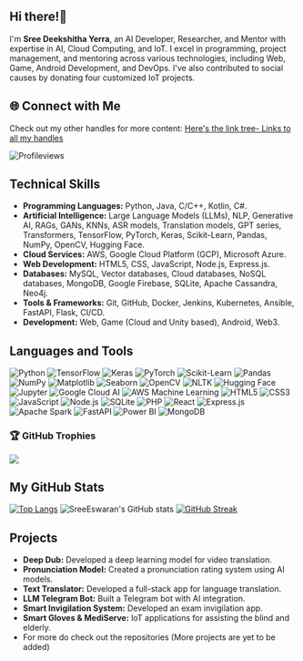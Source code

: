## Hi there!👋
I'm **Sree Deekshitha Yerra**, an AI Developer, Researcher, and Mentor with expertise in AI, Cloud Computing, and IoT. I excel in programming, project management, and mentoring across various technologies, including Web, Game, Android Development, and DevOps. I've also contributed to social causes by donating four customized IoT projects.

## 🌐 Connect with Me
Check out my other handles for more content: [Here's the link tree- Links to all my handles](https://linktr.ee/SreeEswaran) 

<!--Do Check out my other handles too!! [Here's the link](https:linktr.ee/SreeEswaran) 
<!--![Profile views](https://shields.io/badge/dynamic/json?color=green&label=Profile%20views&query=value&url=https://api.github.com/repos/SreeEswaran/SreeEswaran/views)-->
<!--![Profile views](http://hits.dwyl.com/SreeEswaran/SreeEswaran.svg)-->
![Profileviews](https://komarev.com/ghpvc/?username=SreeEswaran&label=Profile%20views&color=blue&style=for-the-badge)

<!--## Professional Experience
- **AI and ML Intern**
  - Enligence Technologies
  - Specializing in project leadership and model development.
- **Research Intern**
  - Enligence Technologies
  - Contributing to innovative AI technologies.
- **ECELL Ambassador**
  - Coincient.ai
  - Showcasing marketing expertise and leadership skills.

## Leadership Experience
- **Android Co-Lead**
  - Google Developer Student Clubs VITB
  - Leading Android development projects.
- **Women Techmakers Member**
  - Providing mentorship and attending industry events.
- **Google Developer Groups Member**
  - Enhancing technical skills and networking.-->

## Technical Skills
- **Programming Languages:** Python, Java, C/C++, Kotlin, C#.
- **Artificial Intelligence:** Large Language Models (LLMs), NLP, Generative AI, RAGs, GANs, KNNs, ASR models, Translation models, GPT series, Transformers, TensorFlow, PyTorch, Keras, Scikit-Learn, Pandas, NumPy, OpenCV,  Hugging Face.
- **Cloud Services:** AWS, Google Cloud Platform (GCP), Microsoft Azure.
- **Web Development:** HTML5, CSS, JavaScript, Node.js, Express.js.
- **Databases:** MySQL, Vector databases, Cloud databases, NoSQL databases, MongoDB, Google Firebase, SQLite, Apache Cassandra, Neo4j.
- **Tools & Frameworks:** Git, GitHub, Docker, Jenkins, Kubernetes, Ansible, FastAPI, Flask, CI/CD.
- **Development:** Web, Game (Cloud and Unity based), Android, Web3.

<!--
## Languages and Tools
![JavaScript](https://img.shields.io/badge/-JavaScript-F7DF1E?style=flat-square&logo=javascript&logoColor=black)
![Python](https://img.shields.io/badge/-Python-3776AB?style=flat-square&logo=python&logoColor=white)
![Java](https://img.shields.io/badge/-Java-007396?style=flat-square&logo=java&logoColor=white)
![C++](https://img.shields.io/badge/-C++-00599C?style=flat-square&logo=c%2B%2B&logoColor=white)-->

## Languages and Tools

![Python](https://img.shields.io/badge/Python-3776AB?style=for-the-badge&logo=python&logoColor=white)
![TensorFlow](https://img.shields.io/badge/TensorFlow-FF6F00?style=for-the-badge&logo=tensorflow&logoColor=white)
![Keras](https://img.shields.io/badge/Keras-D00000?style=for-the-badge&logo=keras&logoColor=white)
![PyTorch](https://img.shields.io/badge/PyTorch-EE4C2C?style=for-the-badge&logo=pytorch&logoColor=white)
![Scikit-Learn](https://img.shields.io/badge/Scikit--Learn-F7931E?style=for-the-badge&logo=scikit-learn&logoColor=white)
![Pandas](https://img.shields.io/badge/Pandas-150458?style=for-the-badge&logo=pandas&logoColor=white)
![NumPy](https://img.shields.io/badge/NumPy-013243?style=for-the-badge&logo=numpy&logoColor=white)
![Matplotlib](https://img.shields.io/badge/Matplotlib-11557C?style=for-the-badge&logo=matplotlib&logoColor=white)
![Seaborn](https://img.shields.io/badge/Seaborn-3776AB?style=for-the-badge&logo=python&logoColor=white)
![OpenCV](https://img.shields.io/badge/OpenCV-5C3EE8?style=for-the-badge&logo=opencv&logoColor=white)
![NLTK](https://img.shields.io/badge/NLTK-3A76F0?style=for-the-badge&logo=python&logoColor=white)
![Hugging Face](https://img.shields.io/badge/Hugging%20Face-FFAA00?style=for-the-badge&logo=hugging-face&logoColor=black)
![Jupyter](https://img.shields.io/badge/Jupyter-F37626?style=for-the-badge&logo=jupyter&logoColor=white)
![Google Cloud AI](https://img.shields.io/badge/Google%20Cloud%20AI-4285F4?style=for-the-badge&logo=google-cloud&logoColor=white)
![AWS Machine Learning](https://img.shields.io/badge/AWS%20Machine%20Learning-FF9900?style=for-the-badge&logo=amazon-aws&logoColor=white)
![HTML5](https://img.shields.io/badge/HTML5-E34F26?style=for-the-badge&logo=html5&logoColor=white)
![CSS3](https://img.shields.io/badge/CSS3-1572B6?style=for-the-badge&logo=css3&logoColor=white)
![JavaScript](https://img.shields.io/badge/JavaScript-F7DF1E?style=for-the-badge&logo=javascript&logoColor=black)
![Node.js](https://img.shields.io/badge/Node.js-339933?style=for-the-badge&logo=nodedotjs&logoColor=white)
![SQLite](https://img.shields.io/badge/SQLite-003B57?style=for-the-badge&logo=sqlite&logoColor=white)
![PHP](https://img.shields.io/badge/PHP-777BB4?style=for-the-badge&logo=php&logoColor=white)
![React](https://img.shields.io/badge/React-61DAFB?style=for-the-badge&logo=react&logoColor=black)
![Express.js](https://img.shields.io/badge/Express.js-000000?style=for-the-badge&logo=express&logoColor=white)
![Apache Spark](https://img.shields.io/badge/Apache%20Spark-E25A1C?style=for-the-badge&logo=apache-spark&logoColor=white)
![FastAPI](https://img.shields.io/badge/FastAPI-009688?style=for-the-badge&logo=fastapi&logoColor=white)
![Power BI](https://img.shields.io/badge/Power%20BI-F2C811?style=for-the-badge&logo=power-bi&logoColor=black)
![MongoDB](https://img.shields.io/badge/MongoDB-47A248?style=for-the-badge&logo=mongodb&logoColor=white)

### 🏆 GitHub Trophies
![](https://github-profile-trophy.vercel.app/?username=SreeEswaran&theme=darkhub&no-frame=true&margin-w=10)

## My GitHub Stats

[![Top Langs](https://github-readme-stats.vercel.app/api/top-langs/?username=sreeeswaran&layout=compact&theme=highcontrast)](https://github.com/sreeeswaran/github-readme-stats) ![SreeEswaran's GitHub stats](https://github-readme-stats.vercel.app/api?username=sreeeswaran&show_icons=true&theme=highcontrast)
[![GitHub Streak](https://streak-stats.demolab.com/?user=SreeEswaran&theme=highcontrast)](https://git.io/streak-stats)

## Projects
- **Deep Dub:** Developed a deep learning model for video translation.
- **Pronunciation Model:** Created a pronunciation rating system using AI models.
- **Text Translator:** Developed a full-stack app for language translation.
- **LLM Telegram Bot:** Built a Telegram bot with AI integration.
- **Smart Invigilation System:** Developed an exam invigilation app.
- **Smart Gloves & MediServe:** IoT applications for assisting the blind and elderly.
- For more do check out the repositories (More projects are yet to be added)
